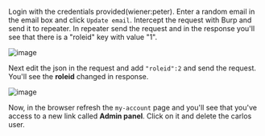 Login with the credentials provided(wiener:peter). Enter a random email in the email box and click `Update email`. Intercept the request with Burp and send it to repeater. In repeater send the request and in the response you'll see that there is a "roleid" key with value "1". 

![image](https://user-images.githubusercontent.com/86168235/128718268-b810bd8a-c254-4dcc-99a8-e6fa40bdbc2d.png)

Next edit the json in the request and add `"roleid":2` and send the request. You'll see the **roleid** changed in response.

![image](https://user-images.githubusercontent.com/86168235/128718416-09503984-bb26-4c0d-a6d9-7daee0e00fae.png)

Now, in the browser refresh the `my-account` page and you'll see that you've access to a new link called **Admin panel**. Click on it and delete the carlos user.
